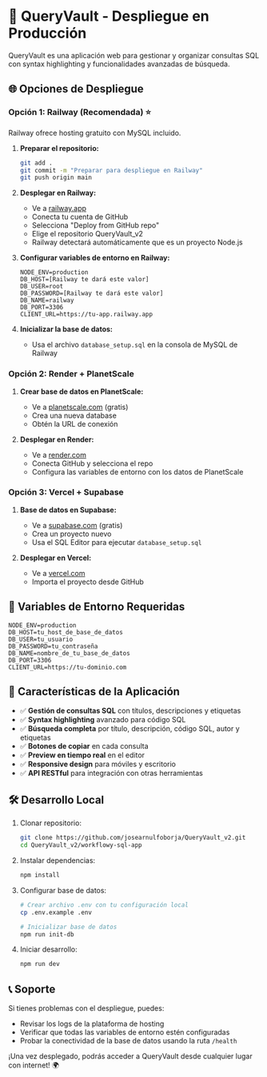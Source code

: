 # 🚀 QueryVault - Despliegue en Producción

QueryVault es una aplicación web para gestionar y organizar consultas SQL con syntax highlighting y funcionalidades avanzadas de búsqueda.

## 🌐 Opciones de Despliegue

### Opción 1: Railway (Recomendada) ⭐

Railway ofrece hosting gratuito con MySQL incluido.

1. **Preparar el repositorio:**
   ```bash
   git add .
   git commit -m "Preparar para despliegue en Railway"
   git push origin main
   ```

2. **Desplegar en Railway:**
   - Ve a [railway.app](https://railway.app)
   - Conecta tu cuenta de GitHub
   - Selecciona "Deploy from GitHub repo"
   - Elige el repositorio QueryVault_v2
   - Railway detectará automáticamente que es un proyecto Node.js

3. **Configurar variables de entorno en Railway:**
   ```
   NODE_ENV=production
   DB_HOST=[Railway te dará este valor]
   DB_USER=root
   DB_PASSWORD=[Railway te dará este valor]
   DB_NAME=railway
   DB_PORT=3306
   CLIENT_URL=https://tu-app.railway.app
   ```

4. **Inicializar la base de datos:**
   - Usa el archivo `database_setup.sql` en la consola de MySQL de Railway

### Opción 2: Render + PlanetScale

1. **Crear base de datos en PlanetScale:**
   - Ve a [planetscale.com](https://planetscale.com) (gratis)
   - Crea una nueva database
   - Obtén la URL de conexión

2. **Desplegar en Render:**
   - Ve a [render.com](https://render.com)
   - Conecta GitHub y selecciona el repo
   - Configura las variables de entorno con los datos de PlanetScale

### Opción 3: Vercel + Supabase

1. **Base de datos en Supabase:**
   - Ve a [supabase.com](https://supabase.com) (gratis)
   - Crea un proyecto nuevo
   - Usa el SQL Editor para ejecutar `database_setup.sql`

2. **Desplegar en Vercel:**
   - Ve a [vercel.com](https://vercel.com)
   - Importa el proyecto desde GitHub

## 🔧 Variables de Entorno Requeridas

```env
NODE_ENV=production
DB_HOST=tu_host_de_base_de_datos
DB_USER=tu_usuario
DB_PASSWORD=tu_contraseña
DB_NAME=nombre_de_tu_base_de_datos
DB_PORT=3306
CLIENT_URL=https://tu-dominio.com
```

## 📱 Características de la Aplicación

- ✅ **Gestión de consultas SQL** con títulos, descripciones y etiquetas
- ✅ **Syntax highlighting** avanzado para código SQL
- ✅ **Búsqueda completa** por título, descripción, código SQL, autor y etiquetas
- ✅ **Botones de copiar** en cada consulta
- ✅ **Preview en tiempo real** en el editor
- ✅ **Responsive design** para móviles y escritorio
- ✅ **API RESTful** para integración con otras herramientas

## 🛠 Desarrollo Local

1. Clonar repositorio:
   ```bash
   git clone https://github.com/josearnulfoborja/QueryVault_v2.git
   cd QueryVault_v2/workflowy-sql-app
   ```

2. Instalar dependencias:
   ```bash
   npm install
   ```

3. Configurar base de datos:
   ```bash
   # Crear archivo .env con tu configuración local
   cp .env.example .env
   
   # Inicializar base de datos
   npm run init-db
   ```

4. Iniciar desarrollo:
   ```bash
   npm run dev
   ```

## 📞 Soporte

Si tienes problemas con el despliegue, puedes:
- Revisar los logs de la plataforma de hosting
- Verificar que todas las variables de entorno estén configuradas
- Probar la conectividad de la base de datos usando la ruta `/health`

¡Una vez desplegado, podrás acceder a QueryVault desde cualquier lugar con internet! 🌍